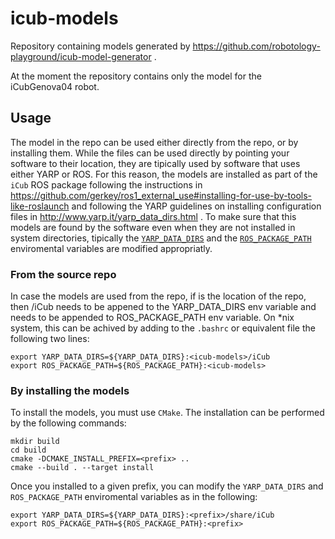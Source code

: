 # icub-models
Repository containing models generated by https://github.com/robotology-playground/icub-model-generator .

At the moment the repository contains only the model for the iCubGenova04 robot. 

## Usage 
The model in the repo can be used either directly from the repo, or by installing them.
While the files can be used directly by pointing your software to their location, they are 
tipically used by software that uses either YARP or ROS. For this reason, the models 
are installed as part of the `iCub` ROS package following the instructions in 
https://github.com/gerkey/ros1_external_use#installing-for-use-by-tools-like-roslaunch 
and following the YARP guidelines on installing configuration files in http://www.yarp.it/yarp_data_dirs.html .
To make sure that this models are found by the software even when they are not installed in 
system directories, tipically the [`YARP_DATA_DIRS`](http://www.yarp.it/yarp_data_dirs.html) and the 
[`ROS_PACKAGE_PATH`](http://wiki.ros.org/ROS/EnvironmentVariables#ROS_PACKAGE_PATH) enviromental variables are modified appropriatly. 


### From the source repo
In case the models are used from the repo, if <icub-models> is the location of the repo, then 
<icub-models>/iCub needs to be appened to the YARP_DATA_DIRS env variable and <icub-models> needs to be appended
to ROS_PACKAGE_PATH env variable. On *nix system, this can be achived by adding to the `.bashrc` or equivalent 
file the following two lines:
~~~
export YARP_DATA_DIRS=${YARP_DATA_DIRS}:<icub-models>/iCub 
export ROS_PACKAGE_PATH=${ROS_PACKAGE_PATH}:<icub-models> 
~~~

### By installing the models 
To install the models, you must use `CMake`. 
The installation can be performed by the following commands:
~~~
mkdir build
cd build
cmake -DCMAKE_INSTALL_PREFIX=<prefix> ..
cmake --build . --target install 
~~~
Once you installed to a given prefix, you can modify the `YARP_DATA_DIRS` and `ROS_PACKAGE_PATH` enviromental variables as in the following:
~~~
export YARP_DATA_DIRS=${YARP_DATA_DIRS}:<prefix>/share/iCub 
export ROS_PACKAGE_PATH=${ROS_PACKAGE_PATH}:<prefix> 
~~~
